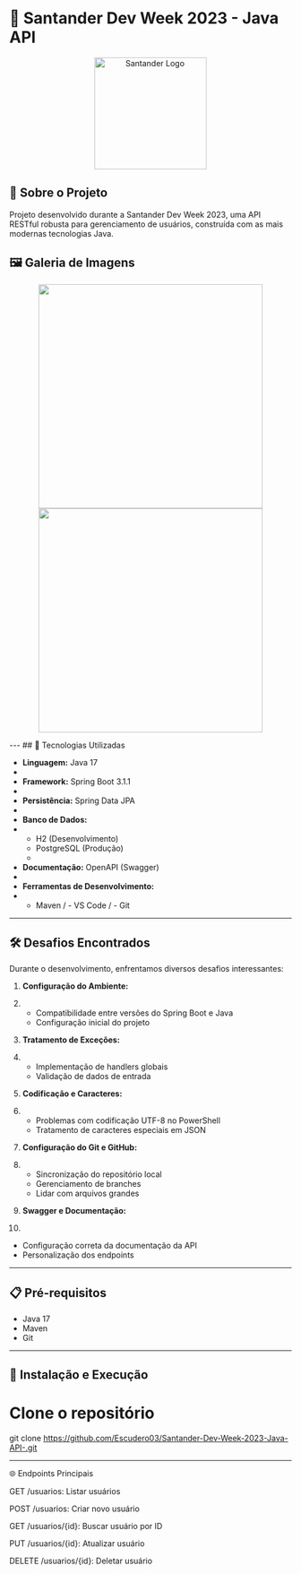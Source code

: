 # 🏦 Santander Dev Week 2023 - Java API

<p align="center">
  <img src="https://your-image-url.com/santander-logo.png" alt="Santander Logo" width="200"/>
</p>

## 📌 Sobre o Projeto

Projeto desenvolvido durante a Santander Dev Week 2023, uma API RESTful robusta para gerenciamento de usuários, construída com as mais modernas tecnologias Java.

## 🖼️ Galeria de Imagens

<!-- Espaço para suas imagens -->
<p align="center">
  <img src="https://your-image-url.com/project-screenshot1.png" width="400"/>
  <img src="https://your-image-url.com/project-screenshot2.png" width="400"/>
</p>
---
## 🚀 Tecnologias Utilizadas

- **Linguagem:** Java 17
- 
- **Framework:** Spring Boot 3.1.1
- 
- **Persistência:** Spring Data JPA
- 
- **Banco de Dados:**
- 
  - H2 (Desenvolvimento)
  - PostgreSQL (Produção)
  - 
- **Documentação:** OpenAPI (Swagger)
- 
- **Ferramentas de Desenvolvimento:**
- 
  - Maven  /  - VS Code   /   - Git
---
## 🛠️ Desafios Encontrados

Durante o desenvolvimento, enfrentamos diversos desafios interessantes:

1. **Configuração do Ambiente:**
2. 
   - Compatibilidade entre versões do Spring Boot e Java
   - Configuração inicial do projeto

3. **Tratamento de Exceções:**
4. 
   - Implementação de handlers globais
   - Validação de dados de entrada

5. **Codificação e Caracteres:**
6. 
   - Problemas com codificação UTF-8 no PowerShell
   - Tratamento de caracteres especiais em JSON

7. **Configuração do Git e GitHub:**
8. 
   - Sincronização do repositório local
   - Gerenciamento de branches
   - Lidar com arquivos grandes

9. **Swagger e Documentação:**
10. 
   - Configuração correta da documentação da API
   - Personalização dos endpoints
---
## 📋 Pré-requisitos

- Java 17
- Maven
- Git

---
## 🔧 Instalação e Execução

# Clone o repositório
git clone https://github.com/Escudero03/Santander-Dev-Week-2023-Java-API-.git

---
🌐 Endpoints Principais

GET /usuarios: Listar usuários

POST /usuarios: Criar novo usuário

GET /usuarios/{id}: Buscar usuário por ID

PUT /usuarios/{id}: Atualizar usuário

DELETE /usuarios/{id}: Deletar usuário

